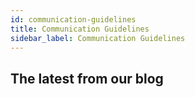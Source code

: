 ```yaml
---
id: communication-guidelines
title: Communication Guidelines
sidebar_label: Communication Guidelines
---
```


## The latest from our blog

<div id="medium-widget"></div>
    <script src="https://medium-widget.pixelpoint.io/widget.js"></script>
    <script>MediumWidget.Init({renderTo: '#medium-widget', params: {"resource":"https://medium.com/overwolf-developers","postsPerLine":3,"limit":3,"picture":"none","fields":["description","publishAt"],"ratio":"landscape"}})</script>

